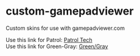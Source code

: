 # custom-gamepadviewer
Custom skins for use with gamepadviewer.com


Use this link for Patrol:
<a href="https://gamepadviewer.com/?p=1&css=https%3A%2F%2Fraw.githubusercontent.com%2FCoryWA%2Fcustom-gamepadviewer%2Fmaster%2FXbox%2520One%2520Patrol%2Fstyle.css">Patrol Tech</a>
<br>
Use this link for Green-Gray:
<a href="https://gamepadviewer.com/?p=1&css=https%3A%2F%2Fraw.githubusercontent.com%2FCoryWA%2Fcustom-gamepadviewer%2Fmaster%2FXbox%20One%20Green-Grey%2Fstyle.css">Green/Gray</a>

